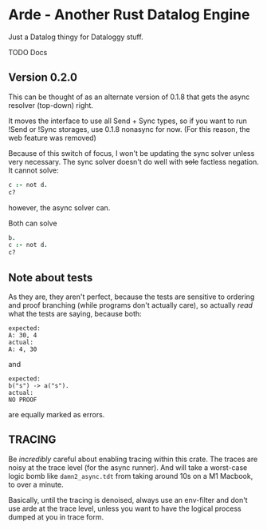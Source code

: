 # Arde - Another Rust Datalog Engine

Just a Datalog thingy for Dataloggy stuff.

TODO Docs

## Version 0.2.0

This can be thought of as an alternate version of 0.1.8 that gets the async resolver (top-down) right.

It moves the interface to use all Send + Sync types, so if you want to run !Send or !Sync storages, use 0.1.8 nonasync for now. (For this reason, the web feature was removed)

Because of this switch of focus, I won't be updating the sync solver unless very necessary. The sync solver doesn't do well with ~~sole~~ factless negation. It cannot solve:

```prolog
c :- not d.
c?
```

however, the async solver can.

Both can solve

```prolog
b.
c :- not d.
c?
```

## Note about tests

As they are, they aren't perfect, because the tests are sensitive to ordering
and proof branching (while programs don't actually care), so actually *read* what the tests are saying, because both:

```
expected:
A: 30, 4
actual:
A: 4, 30
```

and

```
expected:
b("s") -> a("s").
actual:
NO PROOF
```

are equally marked as errors.

## TRACING

Be *incredibly* careful about enabling tracing within this crate.
The traces are noisy at the trace level (for the async runner).
And will take a worst-case logic bomb like `damn2_async.tdt` from taking around
10s on a M1 Macbook, to over a minute.

Basically, until the tracing is denoised, always use an env-filter and
don't use arde at the trace level, unless you want to have the logical process
dumped at you in trace form.